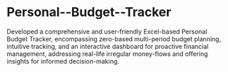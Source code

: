 # Personal--Budget--Tracker
Developed a comprehensive and user-friendly Excel-based Personal Budget Tracker, encompassing zero-based multi-period budget planning, intuitive tracking, and an interactive dashboard for proactive financial management, addressing real-life irregular money-flows and offering insights for informed decision-making.
